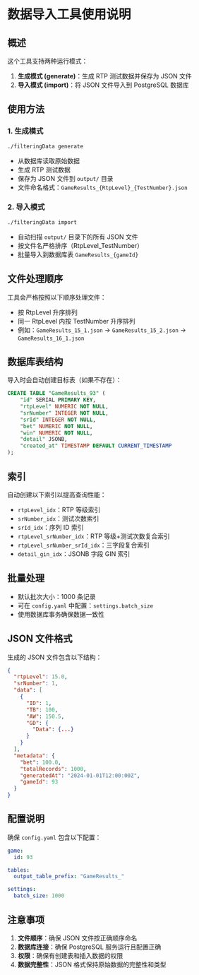 # 数据导入工具使用说明

## 概述

这个工具支持两种运行模式：

1. **生成模式 (generate)**：生成 RTP 测试数据并保存为 JSON 文件
2. **导入模式 (import)**：将 JSON 文件导入到 PostgreSQL 数据库

## 使用方法

### 1. 生成模式

```bash
./filteringData generate
```

- 从数据库读取原始数据
- 生成 RTP 测试数据
- 保存为 JSON 文件到 `output/` 目录
- 文件命名格式：`GameResults_{RtpLevel}_{TestNumber}.json`

### 2. 导入模式

```bash
./filteringData import
```

- 自动扫描 `output/` 目录下的所有 JSON 文件
- 按文件名严格排序（RtpLevel_TestNumber）
- 批量导入到数据库表 `GameResults_{gameId}`

## 文件处理顺序

工具会严格按照以下顺序处理文件：

- 按 RtpLevel 升序排列
- 同一 RtpLevel 内按 TestNumber 升序排列
- 例如：`GameResults_15_1.json` → `GameResults_15_2.json` → `GameResults_16_1.json`

## 数据库表结构

导入时会自动创建目标表（如果不存在）：

```sql
CREATE TABLE "GameResults_93" (
    "id" SERIAL PRIMARY KEY,
    "rtpLevel" NUMERIC NOT NULL,
    "srNumber" INTEGER NOT NULL,
    "srId" INTEGER NOT NULL,
    "bet" NUMERIC NOT NULL,
    "win" NUMERIC NOT NULL,
    "detail" JSONB,
    "created_at" TIMESTAMP DEFAULT CURRENT_TIMESTAMP
);
```

## 索引

自动创建以下索引以提高查询性能：

- `rtpLevel_idx`：RTP 等级索引
- `srNumber_idx`：测试次数索引
- `srId_idx`：序列 ID 索引
- `rtpLevel_srNumber_idx`：RTP 等级+测试次数复合索引
- `rtpLevel_srNumber_srId_idx`：三字段复合索引
- `detail_gin_idx`：JSONB 字段 GIN 索引

## 批量处理

- 默认批次大小：1000 条记录
- 可在 `config.yaml` 中配置：`settings.batch_size`
- 使用数据库事务确保数据一致性

## JSON 文件格式

生成的 JSON 文件包含以下结构：

```json
{
  "rtpLevel": 15.0,
  "srNumber": 1,
  "data": [
    {
      "ID": 1,
      "TB": 100,
      "AW": 150.5,
      "GD": {
        "Data": {...}
      }
    }
  ],
  "metadata": {
    "bet": 100.0,
    "totalRecords": 1000,
    "generatedAt": "2024-01-01T12:00:00Z",
    "gameId": 93
  }
}
```

## 配置说明

确保 `config.yaml` 包含以下配置：

```yaml
game:
  id: 93

tables:
  output_table_prefix: "GameResults_"

settings:
  batch_size: 1000
```

## 注意事项

1. **文件顺序**：确保 JSON 文件按正确顺序命名
2. **数据库连接**：确保 PostgreSQL 服务运行且配置正确
3. **权限**：确保有创建表和插入数据的权限
4. **数据完整性**：JSON 格式保持原始数据的完整性和类型
